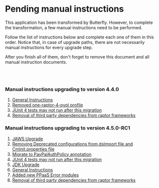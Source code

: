 # Pending manual instructions

This application has been transformed by Butterfly. However, to complete the transformation, a few manual instructions need to be performed.


Follow the list of instructions below and complete each one of them in this order. Notice that, in case of upgrade paths, there are not necessarily manual instructions for every upgrade step.

After you finish all of them, don't forget to remove this document and all manual instruction documents.

</br>
</br>


### Manual instructions upgrading to version 4.4.0

1. [General Instructions](BUTTERFLY_MANUAL_INSTRUCTIONS/RestUS_4_3_0_to_4_4_0/general-instruction.md)
1. [Removed one-raptor-4-pypl profile](BUTTERFLY_MANUAL_INSTRUCTIONS/RestUS_4_3_0_to_4_4_0/removed-one-raptor-4-pypl-profile.md)
1. [JUnit 4 tests may not run after this migration](BUTTERFLY_MANUAL_INSTRUCTIONS/RestUS_4_3_0_to_4_4_0/spring-boot_junit4.md)
1. [Removal of third party dependencies from raptor frameworks](BUTTERFLY_MANUAL_INSTRUCTIONS/RestUS_4_3_0_to_4_4_0/restDependencyWithoutVersion.md)

### Manual instructions upgrading to version 4.5.0-RC1

1. [JAWS Upgrade](BUTTERFLY_MANUAL_INSTRUCTIONS/RestUS_4_4_0_to_4_5_0_RC1/JawsUpgrade.md)
1. [Removing Deprecated configurations from dsImport file and CmInit.properties file](BUTTERFLY_MANUAL_INSTRUCTIONS/RestUS_4_4_0_to_4_5_0_RC1/remove-dsImportAndCmInitPropertiesDeprecatedConfigs.md)
1. [Migrate to PayPalAuthPolicy annotation](BUTTERFLY_MANUAL_INSTRUCTIONS/RestUS_4_4_0_to_4_5_0_RC1/PPauthPolicy-deprecation.md)
1. [JUnit 4 tests may not run after this migration](BUTTERFLY_MANUAL_INSTRUCTIONS/RestUS_4_4_0_to_4_5_0_RC1/spring-boot_junit4.md)
1. [JDK Upgrade](BUTTERFLY_MANUAL_INSTRUCTIONS/RestUS_4_4_0_to_4_5_0_RC1/JDKUpgrade.md)
1. [General Instructions](BUTTERFLY_MANUAL_INSTRUCTIONS/RestUS_4_4_0_to_4_5_0_RC1/general-instruction.md)
1. [Added new PPaaS Error modules](BUTTERFLY_MANUAL_INSTRUCTIONS/RestUS_4_4_0_to_4_5_0_RC1/PPaaSErrorsModularization.md)
1. [Removal of third party dependencies from raptor frameworks](BUTTERFLY_MANUAL_INSTRUCTIONS/RestUS_4_4_0_to_4_5_0_RC1/restDependencyWithoutVersion.md)
